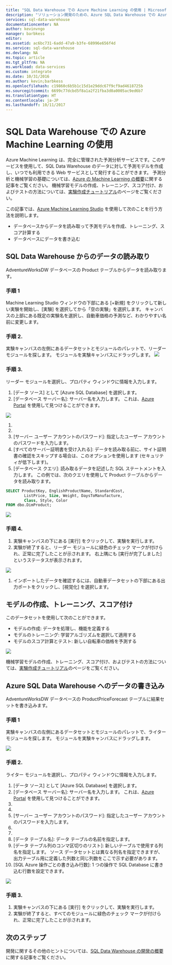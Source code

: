 ```yaml
---
title: "SQL Data Warehouse での Azure Machine Learning の使用 | Microsoft Docs"
description: "ソリューション開発のための、Azure SQL Data Warehouse での Azure Machine Learning の使用に関するヒント。"
services: sql-data-warehouse
documentationcenter: NA
author: kevinvngo
manager: barbkess
editor: 
ms.assetid: ac6bc731-6add-47a9-b3fe-68996e656f4d
ms.service: sql-data-warehouse
ms.devlang: NA
ms.topic: article
ms.tgt_pltfrm: NA
ms.workload: data-services
ms.custom: integrate
ms.date: 10/31/2016
ms.author: kevin;barbkess
ms.openlocfilehash: c19860c6b5b1c15d1e29ddc67f9cf9ad4618725b
ms.sourcegitcommit: 6699c77dcbd5f8a1a2f21fba3d0a0005ac9ed6b7
ms.translationtype: HT
ms.contentlocale: ja-JP
ms.lasthandoff: 10/11/2017
---
```

# <a name="use-azure-machine-learning-with-sql-data-warehouse"></a>SQL Data Warehouse での Azure Machine Learning の使用
Azure Machine Learning は、完全に管理された予測分析サービスです。このサービスを使用して、SQL Data Warehouse のデータに対して予測モデルを作成し、いつでも利用できる Web サービスとして発行することができます。 予測分析と機械学習の基礎については、[Azure の Machine Learning の概要][Introduction to Machine Learning on Azure]に関する記事をご覧ください。  機械学習モデルの作成、トレーニング、スコア付け、およびテストの方法については、[実験作成チュートリアル][Create experiment tutorial]のページをご覧ください。

この記事では、[Azure Machine Learning Studio][Azure Machine Learning Studio] を使用して次のことを行う方法を説明します。

* データベースからデータを読み取って予測モデルを作成、トレーニング、スコア計算する
* データベースにデータを書き込む

## <a name="read-data-from-sql-data-warehouse"></a>SQL Data Warehouse からのデータの読み取り
AdventureWorksDW データベースの Product テーブルからデータを読み取ります。

### <a name="step-1"></a>手順 1
Machine Learning Studio ウィンドウの下部にある [+新規] をクリックして新しい実験を開始し、[実験] を選択してから「空の実験」を選択します。 キャンバスの上部にある既定の実験名を選択し、自動車価格の予測など、わかりやすい名前に変更します。

### <a name="step-2"></a>手順 2.
実験キャンバスの左側にあるデータセットとモジュールのパレットで、リーダー モジュールを探します。 モジュールを実験キャンバスにドラッグします。
![][drag_reader]

### <a name="step-3"></a>手順 3.
リーダー モジュールを選択し、プロパティ ウィンドウに情報を入力します。

1. [データ ソース] として [Azure SQL Database] を選択します。
2. [データベース サーバー名]: サーバー名を入力します。 これは、[Azure Portal][Azure portal] を使用して見つけることができます。

![][server_name]

1. [データベース名]: 指定したサーバー上のデータベースの名前を入力します。
2. [サーバー ユーザー アカウント名]: データベースに対するアクセス許可を持つアカウントのユーザー名を入力します。
3. [サーバー ユーザー アカウントのパスワード]: 指定したユーザー アカウントのパスワードを入力します。
4. [すべてのサーバー証明書を受け入れる]: データを読み取る前に、サイト証明書の確認をスキップする場合は、このオプションを使用します (セキュリティが低下します)。
5. [データベース クエリ]: 読み取るデータを記述した SQL ステートメントを入力します。 この例では、次のクエリを使用して Product テーブルからデータを読み取ります。

```SQL
SELECT ProductKey, EnglishProductName, StandardCost,
        ListPrice, Size, Weight, DaysToManufacture,
        Class, Style, Color
FROM dbo.DimProduct;
```

![][reader_properties]

### <a name="step-4"></a>手順 4.
1. 実験キャンバスの下にある [実行] をクリックして、実験を実行します。
2. 実験が終了すると、リーダー モジュールに緑色のチェック マークが付けられ、正常に完了したことが示されます。 右上隅にも [実行が完了しました] というステータスが表示されます。

![][run]

1. インポートしたデータを確認するには、自動車データセットの下部にある出力ポートをクリックし、[視覚化] を選択します。

## <a name="create-train-and-score-a-model"></a>モデルの作成、トレーニング、スコア付け
このデータセットを使用して次のことができます。

* モデルの作成: データを処理し、機能を定義する
* モデルのトレーニング: 学習アルゴリズムを選択して適用する
* モデルのスコア計算とテスト: 新しい自転車の価格を予測する

![][model]

機械学習モデルの作成、トレーニング、スコア付け、およびテストの方法については、[実験作成チュートリアル][Create experiment tutorial]のページをご覧ください。

## <a name="write-data-to-azure-sql-data-warehouse"></a>Azure SQL Data Warehouse へのデータの書き込み
AdventureWorksDW データベースの ProductPriceForecast テーブルに結果セットを書き込みます。

### <a name="step-1"></a>手順 1
実験キャンバスの左側にあるデータセットとモジュールのパレットで、ライター モジュールを探します。 モジュールを実験キャンバスにドラッグします。

![][drag_writer]

### <a name="step-2"></a>手順 2.
ライター モジュールを選択し、プロパティ ウィンドウに情報を入力します。

1. [データ ソース] として [Azure SQL Database] を選択します。
2. [データベース サーバー名]: サーバー名を入力します。 これは、[Azure Portal][Azure portal] を使用して見つけることができます。
3. [データベース名]: 指定したサーバー上のデータベースの名前を入力します。
4. [サーバー ユーザー アカウント名]: データベースに対する書き込みアクセス許可を持つアカウントのユーザー名を入力します。
5. [サーバー ユーザー アカウントのパスワード]: 指定したユーザー アカウントのパスワードを入力します。
6. [すべてのサーバー証明書を受け入れる (安全ではありません)]: 証明書を表示しない場合は、このオプションを選択します。
7. [保存する列のコンマ区切りのリスト]: 出力するデータセットまたは結果の列のリストを指定します。
8. [データ テーブル名]: データ テーブルの名前を指定します。
9. [データ テーブル列のコンマ区切りのリスト]: 新しいテーブルで使用する列名を指定します。 ソース データセットとは異なる列名を指定できますが、出力テーブル用に定義した列数と同じ列数をここで示す必要があります。
10. [SQL Azure 操作ごとの書き込み行数]: 1 つの操作で SQL Database に書き込む行数を設定できます。

![][writer_properties]

### <a name="step-3"></a>手順 3.
1. 実験キャンバスの下にある [実行] をクリックして、実験を実行します。
2. 実験が終了すると、すべてのモジュールに緑色のチェック マークが付けられ、正常に完了したことが示されます。

## <a name="next-steps"></a>次のステップ
開発に関するその他のヒントについては、[SQL Data Warehouse の開発の概要][SQL Data Warehouse development overview]に関する記事をご覧ください。

<!--Image references-->

[drag_reader]: ./media/sql-data-warehouse-integrate-azure-machine-learning/ml-drag-reader.png
[server_name]: ./media/sql-data-warehouse-integrate-azure-machine-learning/dw-server-name.png
[reader_properties]: ./media/sql-data-warehouse-integrate-azure-machine-learning/ml-reader-properties.png
[run]: ./media/sql-data-warehouse-integrate-azure-machine-learning/ml-finished-running.png
[model]: ./media/sql-data-warehouse-integrate-azure-machine-learning/ml-create-train-score-model.png
[drag_writer]: ./media/sql-data-warehouse-integrate-azure-machine-learning/ml-drag-writer.png
[writer_properties]: ./media/sql-data-warehouse-integrate-azure-machine-learning/ml-writer-properties.png

<!--Article references-->

[SQL Data Warehouse development overview]: ./sql-data-warehouse-overview-develop.md
[Create experiment tutorial]: https://azure.microsoft.com/documentation/articles/machine-learning-create-experiment/
[Introduction to machine learning on Azure]: https://azure.microsoft.com/documentation/articles/machine-learning-what-is-machine-learning/
[Azure Machine Learning Studio]: https://studio.azureml.net/Home
[Azure portal]: https://portal.azure.com/

<!--MSDN references-->

<!--Other Web references-->

[Azure Machine Learning documentation]: http://azure.microsoft.com/documentation/services/machine-learning/
